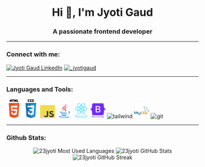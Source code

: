 <h1 align="center">Hi 👋, I'm Jyoti Gaud</h1>
<h3 align="center">A passionate frontend developer</h3>

---
<h3 align="left">Connect with me:</h3>
<p align="left">
<a href="https://www.linkedin.com/in/jyoti-gaud-949448259/" target="_blank"><img src="https://raw.githubusercontent.com/rahuldkjain/github-profile-readme-generator/master/src/images/icons/Social/linked-in-alt.svg" alt="Jyoti Gaud LinkedIn" height="30" width="40" /></a>
<a href="https://instagram.com/_jyotigaud" target="_blank"><img src="https://raw.githubusercontent.com/rahuldkjain/github-profile-readme-generator/master/src/images/icons/Social/instagram.svg" alt="_jyotigaud" height="30" width="40" /></a>
</p>

---

<h3 align="left">Languages and Tools:</h3>
<p align="left">
  <img src="https://raw.githubusercontent.com/devicons/devicon/master/icons/html5/html5-original-wordmark.svg" alt="html5" width="40" height="50"/>
  <img src="https://raw.githubusercontent.com/devicons/devicon/master/icons/css3/css3-original-wordmark.svg" alt="css3" width="40" height="50"/>
  <img src="https://raw.githubusercontent.com/devicons/devicon/master/icons/javascript/javascript-original.svg" alt="javascript" width="40" height="35"/>
  <img src="https://raw.githubusercontent.com/devicons/devicon/master/icons/java/java-original.svg" alt="java" width="40" height="40"/>
  <img src="https://raw.githubusercontent.com/devicons/devicon/master/icons/react/react-original-wordmark.svg" alt="react" width="40" height="40"/>
  <img src="https://raw.githubusercontent.com/devicons/devicon/master/icons/bootstrap/bootstrap-plain-wordmark.svg" alt="bootstrap" width="40" height="40"/>
  <img src="https://www.vectorlogo.zone/logos/tailwindcss/tailwindcss-icon.svg" alt="tailwind" width="40" height="40"/>
  <img src="https://raw.githubusercontent.com/devicons/devicon/master/icons/mysql/mysql-original-wordmark.svg" alt="mysql" width="40" height="40"/>
  <img src="https://www.vectorlogo.zone/logos/git-scm/git-scm-icon.svg" alt="git" width="40" height="40"/>
</p>

---

<h3 align="left">Github Stats:</h3>
<div align="center">
  <img src="https://github-readme-stats.vercel.app/api/top-langs?username=23jyoti&show_icons=true&locale=en&layout=compact&bg_color=000000&text_color=FFFFFF&title_color=1E90FF&icon_color=1E90FF&border_color=000000" alt="23jyoti Most Used Languages" />
  <img src="https://github-readme-stats.vercel.app/api?username=23jyoti&show_icons=true&locale=en&bg_color=000000&text_color=FFFFFF&title_color=1E90FF&icon_color=1E90FF&border_color=000000" alt="23jyoti GitHub Stats" />
  <img src="https://streak-stats.demolab.com?user=23jyoti&theme=dark&background=000000&currStreakLabel=1E90FF&hide_border=true" alt="23jyoti GitHub Streak" />
</div>



